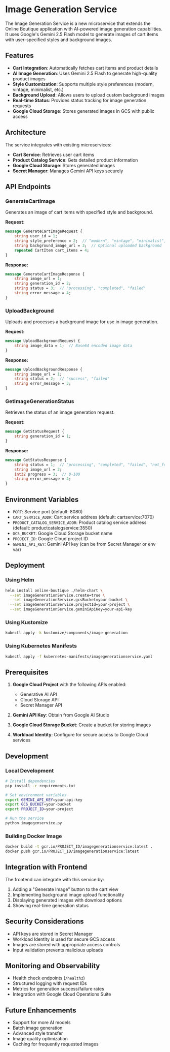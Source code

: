 # Image Generation Service

The Image Generation Service is a new microservice that extends the Online Boutique application with AI-powered image generation capabilities. It uses Google's Gemini 2.5 Flash model to generate images of cart items with user-specified styles and background images.

## Features

- **Cart Integration**: Automatically fetches cart items and product details
- **AI Image Generation**: Uses Gemini 2.5 Flash to generate high-quality product images
- **Style Customization**: Supports multiple style preferences (modern, vintage, minimalist, etc.)
- **Background Upload**: Allows users to upload custom background images
- **Real-time Status**: Provides status tracking for image generation requests
- **Google Cloud Storage**: Stores generated images in GCS with public access

## Architecture

The service integrates with existing microservices:
- **Cart Service**: Retrieves user cart items
- **Product Catalog Service**: Gets detailed product information
- **Google Cloud Storage**: Stores generated images
- **Secret Manager**: Manages Gemini API keys securely

## API Endpoints

### GenerateCartImage
Generates an image of cart items with specified style and background.

**Request:**
```protobuf
message GenerateCartImageRequest {
    string user_id = 1;
    string style_preference = 2;  // "modern", "vintage", "minimalist", etc.
    string background_image_url = 3;  // Optional uploaded background
    repeated CartItem cart_items = 4;
}
```

**Response:**
```protobuf
message GenerateCartImageResponse {
    string image_url = 1;
    string generation_id = 2;
    string status = 3;  // "processing", "completed", "failed"
    string error_message = 4;
}
```

### UploadBackground
Uploads and processes a background image for use in image generation.

**Request:**
```protobuf
message UploadBackgroundRequest {
    string image_data = 1;  // Base64 encoded image data
}
```

**Response:**
```protobuf
message UploadBackgroundResponse {
    string image_url = 1;
    string status = 2;  // "success", "failed"
    string error_message = 3;
}
```

### GetImageGenerationStatus
Retrieves the status of an image generation request.

**Request:**
```protobuf
message GetStatusRequest {
    string generation_id = 1;
}
```

**Response:**
```protobuf
message GetStatusResponse {
    string status = 1;  // "processing", "completed", "failed", "not_found"
    string image_url = 2;
    int32 progress = 3;  // 0-100
    string error_message = 4;
}
```

## Environment Variables

- `PORT`: Service port (default: 8080)
- `CART_SERVICE_ADDR`: Cart service address (default: cartservice:7070)
- `PRODUCT_CATALOG_SERVICE_ADDR`: Product catalog service address (default: productcatalogservice:3550)
- `GCS_BUCKET`: Google Cloud Storage bucket name
- `PROJECT_ID`: Google Cloud project ID
- `GEMINI_API_KEY`: Gemini API key (can be from Secret Manager or env var)

## Deployment

### Using Helm
```bash
helm install online-boutique ./helm-chart \
  --set imageGenerationService.create=true \
  --set imageGenerationService.gcsBucket=your-bucket \
  --set imageGenerationService.projectId=your-project \
  --set imageGenerationService.geminiApiKey=your-api-key
```

### Using Kustomize
```bash
kubectl apply -k kustomize/components/image-generation
```

### Using Kubernetes Manifests
```bash
kubectl apply -f kubernetes-manifests/imagegenerationservice.yaml
```

## Prerequisites

1. **Google Cloud Project** with the following APIs enabled:
   - Generative AI API
   - Cloud Storage API
   - Secret Manager API

2. **Gemini API Key**: Obtain from Google AI Studio

3. **Google Cloud Storage Bucket**: Create a bucket for storing images

4. **Workload Identity**: Configure for secure access to Google Cloud services

## Development

### Local Development
```bash
# Install dependencies
pip install -r requirements.txt

# Set environment variables
export GEMINI_API_KEY=your-api-key
export GCS_BUCKET=your-bucket
export PROJECT_ID=your-project

# Run the service
python imagegenservice.py
```

### Building Docker Image
```bash
docker build -t gcr.io/PROJECT_ID/imagegenerationservice:latest .
docker push gcr.io/PROJECT_ID/imagegenerationservice:latest
```

## Integration with Frontend

The frontend can integrate with this service by:

1. Adding a "Generate Image" button to the cart view
2. Implementing background image upload functionality
3. Displaying generated images with download options
4. Showing real-time generation status

## Security Considerations

- API keys are stored in Secret Manager
- Workload Identity is used for secure GCS access
- Images are stored with appropriate access controls
- Input validation prevents malicious uploads

## Monitoring and Observability

- Health check endpoints (`/healthz`)
- Structured logging with request IDs
- Metrics for generation success/failure rates
- Integration with Google Cloud Operations Suite

## Future Enhancements

- Support for more AI models
- Batch image generation
- Advanced style transfer
- Image quality optimization
- Caching for frequently requested images
